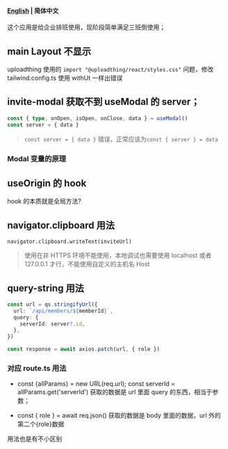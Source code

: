 #### [English](README.md) | 简体中文

这个应用是给企业排班使用，现阶段简单满足三班倒使用；

## main Layout 不显示

uploadthing 使用的 `import "@uploadthing/react/styles.css"` 问题，修改 tailwind.config.ts 使用 withUt 一样出错误

## invite-modal 获取不到 useModal 的 server；

```ts
const { type, onOpen, isOpen, onClose, data } = useModal()
const server = { data }
```

> `const server = { data }` 错误，正常应该为`const { server } = data`

### Modal 变量的原理

## useOrigin 的 hook

hook 的本质就是全局方法?

## navigator.clipboard 用法

`navigator.clipboard.writeText(inviteUrl)`

> 使用在非 HTTPS 环境不能使用，本地调试也需要使用 localhost 或者 127.0.0.1 才行，不能使用自定义的主机名 Host

## query-string 用法

```ts
const url = qs.stringifyUrl({
  url: `/api/members/${memberId}`,
  query: {
    serverId: server?.id,
  },
})

const response = await axios.patch(url, { role })
```

### 对应 route.ts 用法

- const {allParams} = new URL(req.url); const serverId = allParams.get('serverId') 获取的数据是 url 里面 query 的东西，相当于参数；

- const { role } = await req.json() 获取的数据是 body 里面的数据，url 外的第二个{role}数据

用法也是有不小区别
